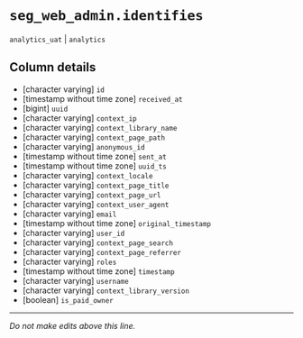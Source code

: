 # `seg_web_admin.identifies`
`analytics_uat` | `analytics`

## Column details
* [character varying] `id`
* [timestamp without time zone] `received_at`
* [bigint]    `uuid`
* [character varying] `context_ip`
* [character varying] `context_library_name`
* [character varying] `context_page_path`
* [character varying] `anonymous_id`
* [timestamp without time zone] `sent_at`
* [timestamp without time zone] `uuid_ts`
* [character varying] `context_locale`
* [character varying] `context_page_title`
* [character varying] `context_page_url`
* [character varying] `context_user_agent`
* [character varying] `email`
* [timestamp without time zone] `original_timestamp`
* [character varying] `user_id`
* [character varying] `context_page_search`
* [character varying] `context_page_referrer`
* [character varying] `roles`
* [timestamp without time zone] `timestamp`
* [character varying] `username`
* [character varying] `context_library_version`
* [boolean]   `is_paid_owner`

-------------------------------------------------------------------------------
*Do not make edits above this line.*
